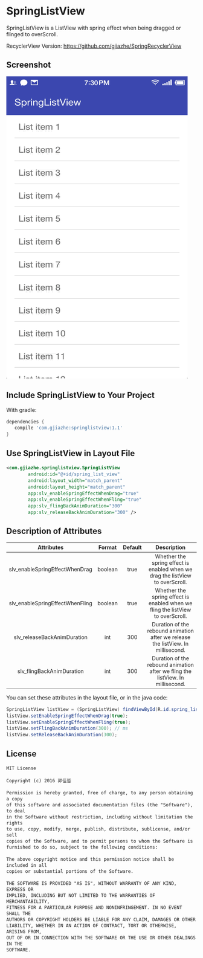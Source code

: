 # SpringListView

SpringListView is a ListView with spring effect when being dragged or flinged to overScroll.

RecyclerView Version: https://github.com/gjiazhe/SpringRecyclerView

## Screenshot

![screenshot](screenshot/screenshot.gif)

## Include SpringListView to Your Project

With gradle:

```groovy
dependencies {
   compile 'com.gjiazhe:springlistview:1.1'
}
```
## Use SpringListView in Layout File

```xml
<com.gjiazhe.springlistview.SpringListView
        android:id="@+id/spring_list_view"
        android:layout_width="match_parent"
        android:layout_height="match_parent"
        app:slv_enableSpringEffectWhenDrag="true"
        app:slv_enableSpringEffectWhenFling="true"
        app:slv_flingBackAnimDuration="300"
        app:slv_releaseBackAnimDuration="300" />
```

## Description of Attributes
|           Attributes            | Format  | Default |               Description                |
| :-----------------------------: | :-----: | :-----: | :--------------------------------------: |
| slv_enableSpringEffectWhenDrag  | boolean |  true   | Whether the spring effect is enabled when we drag the listView to overScroll. |
| slv_enableSpringEffectWhenFling | boolean |  true   | Whether the spring effect is enabled when we fling the listView to overScroll. |
|   slv_releaseBackAnimDuration   |   int   |   300   | Duration of the rebound animation after we release the listView. In millisecond. |
|    slv_flingBackAnimDuration    |   int   |   300   | Duration of the rebound animation after we fling the listView. In millisecond. |

You can set these attributes in the layout file, or in the java code:

```java
SpringListView listView = (SpringListView) findViewById(R.id.spring_list_view);
listView.setEnableSpringEffectWhenDrag(true);
listView.setEnableSpringEffectWhenFling(true);
listView.setFlingBackAnimDuration(300); // ms
listView.setReleaseBackAnimDuration(300);
```
## License

    MIT License

    Copyright (c) 2016 郭佳哲

    Permission is hereby granted, free of charge, to any person obtaining a copy
    of this software and associated documentation files (the "Software"), to deal
    in the Software without restriction, including without limitation the rights
    to use, copy, modify, merge, publish, distribute, sublicense, and/or sell
    copies of the Software, and to permit persons to whom the Software is
    furnished to do so, subject to the following conditions:

    The above copyright notice and this permission notice shall be included in all
    copies or substantial portions of the Software.

    THE SOFTWARE IS PROVIDED "AS IS", WITHOUT WARRANTY OF ANY KIND, EXPRESS OR
    IMPLIED, INCLUDING BUT NOT LIMITED TO THE WARRANTIES OF MERCHANTABILITY,
    FITNESS FOR A PARTICULAR PURPOSE AND NONINFRINGEMENT. IN NO EVENT SHALL THE
    AUTHORS OR COPYRIGHT HOLDERS BE LIABLE FOR ANY CLAIM, DAMAGES OR OTHER
    LIABILITY, WHETHER IN AN ACTION OF CONTRACT, TORT OR OTHERWISE, ARISING FROM,
    OUT OF OR IN CONNECTION WITH THE SOFTWARE OR THE USE OR OTHER DEALINGS IN THE
    SOFTWARE.
